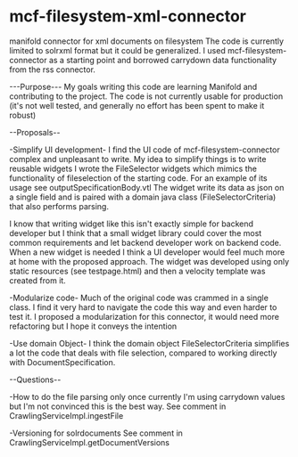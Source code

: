 mcf-filesystem-xml-connector
============================

manifold connector for xml documents on filesystem
The code is currently limited to solrxml format but it could be generalized.
I used mcf-filesystem-connector as a starting point and borrowed carrydown data functionality from the rss connector.

---Purpose---
My goals writing this code are learning Manifold and contributing to the project.
The code is not currently usable for production
(it's not well tested, and generally no effort has been spent to make it robust)


--Proposals--

-Simplify UI development-
I find the UI code of mcf-filesystem-connector complex and unpleasant to write. 
My idea to simplify things is to write reusable widgets
I wrote the FileSelector widgets which mimics the functionality of fileselection of the starting code.
For an example of its usage see outputSpecificationBody.vtl
The widget write its data as json on a single field and is paired with a domain java class 
(FileSelectorCriteria) that also performs parsing.

I know that writing widget like this isn't exactly simple for backend developer but I think that a small 
widget library could cover the most common requirements and let backend developer work on backend code.
When a new widget is needed I think a UI developer would feel much more at home with the proposed approach.
The widget was developed using only static resources (see testpage.html) and then a velocity template was created
from it.

-Modularize code-
Much of the original code was crammed in a single class. I find it very hard to navigate the code this way 
and even harder to test it. I proposed a modularization for this connector, it would need more refactoring
but I hope it conveys the intention

-Use domain Object-
I think the domain object FileSelectorCriteria simplifies a lot the code that deals with file selection, 
compared to working directly with DocumentSpecification.


--Questions--

-How to do the file parsing only once
currently I'm using carrydown values but I'm not convinced this is the best way.
See comment in 
CrawlingServiceImpl.ingestFile

-Versioning for solrdocuments
See comment in
CrawlingServiceImpl.getDocumentVersions






